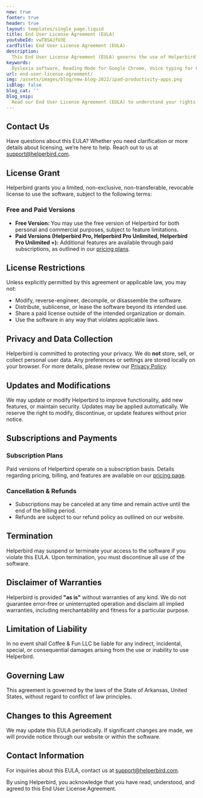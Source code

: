 ```yaml
---
new: true
footer: true
header: true
layout: templates/single_page.liquid
title: End User License Agreement (EULA)
youtubeId: vwT8SAJfU3E
cardTitle: End User License Agreement (EULA)
description:
  This End User License Agreement (EULA) governs the use of Helperbird software and services. By using Helperbird, you agree to these terms. Review our EULA to understand licensing rights, limitations, and your responsibilities.
keywords:
  Dyslexia software, Reading Mode for Google Chrome, Voice typing for Chrome, Text to speech for Chrome, text reader, Immersive Reader, dyslexia fonts, accessibility software, dyslexia software, Helperbird for Edge, Helperbird for Firefox, Helperbird for Chrome, OpenDyslexic for Chrome, OpenDyslexic
url: end-user-license-agreement/
img: /assets/images/blog/new-blog-2022/ipad-productivity-apps.png
isBlog: false
blog_cat: ''
blog_snip:
  Read our End User License Agreement (EULA) to understand your rights and responsibilities when using Helperbird.
---
```


## Contact Us

Have questions about this EULA? Whether you need clarification or more details about licensing, we’re here to help. Reach out to us at [support@helperbird.com](https://www.helperbird.com/support/).

## License Grant

Helperbird grants you a limited, non-exclusive, non-transferable, revocable license to use the software, subject to the following terms:

### **Free and Paid Versions**
- **Free Version:** You may use the free version of Helperbird for both personal and commercial purposes, subject to feature limitations.
- **Paid Versions (Helperbird Pro, Helperbird Pro Unlimited, Helperbird Pro Unlimited +):** Additional features are available through paid subscriptions, as outlined in our [pricing plans](https://www.helperbird.com/pricing/).

## License Restrictions
Unless explicitly permitted by this agreement or applicable law, you may not:
- Modify, reverse-engineer, decompile, or disassemble the software.
- Distribute, sublicense, or lease the software beyond its intended use.
- Share a paid license outside of the intended organization or domain.
- Use the software in any way that violates applicable laws.

## Privacy and Data Collection
Helperbird is committed to protecting your privacy. We do **not** store, sell, or collect personal user data. Any preferences or settings are stored locally on your browser. For more details, please review our [Privacy Policy](https://www.helperbird.com/privacy-policy).

## Updates and Modifications
We may update or modify Helperbird to improve functionality, add new features, or maintain security. Updates may be applied automatically. We reserve the right to modify, discontinue, or update features without prior notice.

## Subscriptions and Payments

### **Subscription Plans**
Paid versions of Helperbird operate on a subscription basis. Details regarding pricing, billing, and features are available on our [pricing page](https://www.helperbird.com/pricing/).

### **Cancellation & Refunds**
- Subscriptions may be canceled at any time and remain active until the end of the billing period.
- Refunds are subject to our refund policy as outlined on our website.

## Termination
Helperbird may suspend or terminate your access to the software if you violate this EULA. Upon termination, you must discontinue all use of the software.

## Disclaimer of Warranties
Helperbird is provided **"as is"** without warranties of any kind. We do not guarantee error-free or uninterrupted operation and disclaim all implied warranties, including merchantability and fitness for a particular purpose.

## Limitation of Liability
In no event shall Coffee & Fun LLC be liable for any indirect, incidental, special, or consequential damages arising from the use or inability to use Helperbird.

## Governing Law
This agreement is governed by the laws of the State of Arkansas, United States, without regard to conflict of law principles.

## Changes to this Agreement
We may update this EULA periodically. If significant changes are made, we will provide notice through our website or within the software.

## Contact Information
For inquiries about this EULA, contact us at [support@helperbird.com](mailto:support@helperbird.com).

By using Helperbird, you acknowledge that you have read, understood, and agreed to this End User License Agreement.
